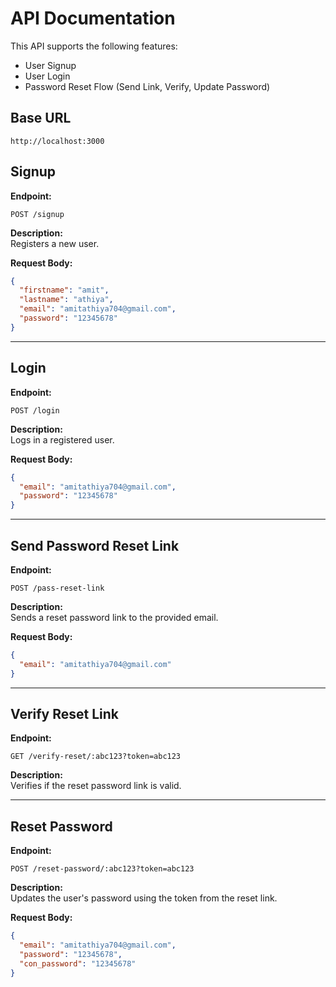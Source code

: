 # API Documentation

This API supports the following features:

- User Signup
- User Login
- Password Reset Flow (Send Link, Verify, Update Password)

## Base URL
```
http://localhost:3000
```

## Signup

**Endpoint:**
```
POST /signup
```

**Description:**  
Registers a new user.

**Request Body:**
```json
{
  "firstname": "amit",
  "lastname": "athiya",
  "email": "amitathiya704@gmail.com",
  "password": "12345678"
}
```

---

## Login

**Endpoint:**
```
POST /login
```

**Description:**  
Logs in a registered user.

**Request Body:**
```json
{
  "email": "amitathiya704@gmail.com",
  "password": "12345678"
}
```

---

## Send Password Reset Link

**Endpoint:**
```
POST /pass-reset-link
```

**Description:**  
Sends a reset password link to the provided email.

**Request Body:**
```json
{
  "email": "amitathiya704@gmail.com"
}
```

---

## Verify Reset Link

**Endpoint:**
```
GET /verify-reset/:abc123?token=abc123
```

**Description:**  
Verifies if the reset password link is valid.

---

## Reset Password

**Endpoint:**
```
POST /reset-password/:abc123?token=abc123
```

**Description:**  
Updates the user's password using the token from the reset link.

**Request Body:**
```json
{
  "email": "amitathiya704@gmail.com",
  "password": "12345678",
  "con_password": "12345678"
}
```
